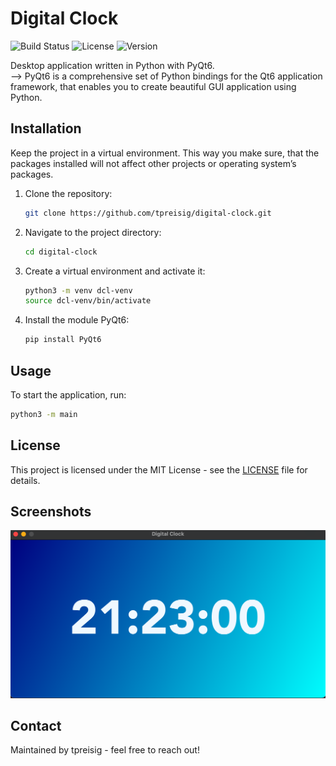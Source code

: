# Digital Clock
![Build Status](https://img.shields.io/badge/build-passing-brightgreen)
![License](https://img.shields.io/badge/license-MIT-blue.svg)
![Version](https://img.shields.io/badge/version-1.0.0-orange)

Desktop application written in Python with PyQt6.\
--> PyQt6 is a comprehensive set of Python bindings for the Qt6 application framework, that enables you to create beautiful GUI application using Python.




## Installation
Keep the project in a virtual environment. This way you make sure, that the packages installed will not affect other projects or operating system’s packages. 

1. Clone the repository:
   ```bash
   git clone https://github.com/tpreisig/digital-clock.git
   ```
2. Navigate to the project directory:
   ```bash
   cd digital-clock
   ```
3. Create a virtual environment and activate it:
   ```bash
   python3 -m venv dcl-venv
   source dcl-venv/bin/activate
   ```
4. Install the module PyQt6:
   ```bash
   pip install PyQt6
   ```

## Usage

To start the application, run:
```bash
python3 -m main
```

## License

This project is licensed under the MIT License - see the [LICENSE](LICENSE) file for details.

## Screenshots

![Screenshot](screenshots/digital_clock.png)

## Contact

Maintained by tpreisig - feel free to reach out!
